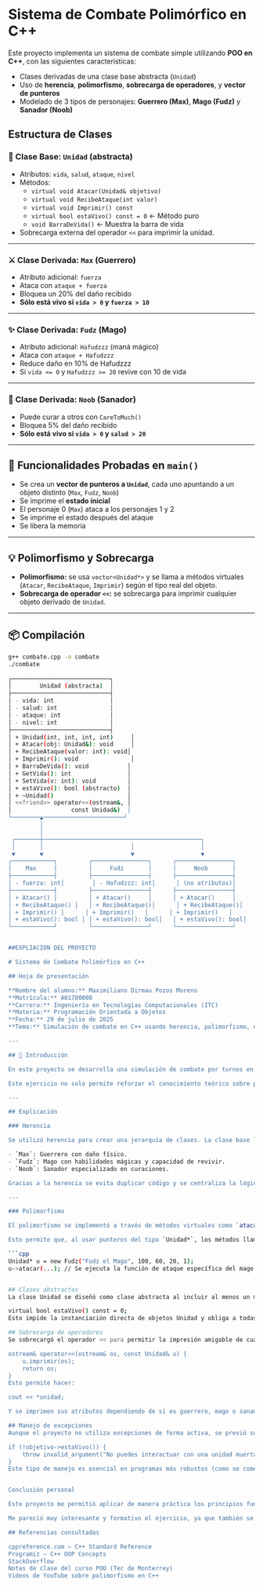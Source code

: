 # Sistema de Combate Polimórfico en C++

Este proyecto implementa un sistema de combate simple utilizando **POO en C++**, con las siguientes características:

- Clases derivadas de una clase base abstracta (`Unidad`)
- Uso de **herencia**, **polimorfismo**, **sobrecarga de operadores**, y **vector de punteros**
- Modelado de 3 tipos de personajes: **Guerrero (Max)**, **Mago (Fudz)** y **Sanador (Noob)**

## Estructura de Clases

### 🧱 Clase Base: `Unidad` (abstracta)
- Atributos: `vida`, `salud`, `ataque`, `nivel`
- Métodos:
  - `virtual void Atacar(Unidad& objetivo)`
  - `virtual void RecibeAtaque(int valor)`
  - `virtual void Imprimir() const`
  - `virtual bool estaVivo() const = 0` ← Método puro
  - `void BarraDeVida()` ← Muestra la barra de vida
- Sobrecarga externa del operador `<<` para imprimir la unidad.

---

### ⚔️ Clase Derivada: `Max` (Guerrero)
- Atributo adicional: `fuerza`
- Ataca con `ataque + fuerza`
- Bloquea un 20% del daño recibido
- **Sólo está vivo si `vida > 0` y `fuerza > 10`**

---

### ✨ Clase Derivada: `Fudz` (Mago)
- Atributo adicional: `Hafudzzz` (maná mágico)
- Ataca con `ataque + Hafudzzz`
- Reduce daño en 10% de Hafudzzz
- Si `vida <= 0` y `Hafudzzz >= 20` revive con 10 de vida

---

### 💖 Clase Derivada: `Noob` (Sanador)
- Puede curar a otros con `CareToMuch()`
- Bloquea 5% del daño recibido
- **Sólo está vivo si `vida > 0` y `salud > 20`**

---

## 🧪 Funcionalidades Probadas en `main()`

- Se crea un **vector de punteros a `Unidad`**, cada uno apuntando a un objeto distinto (`Max`, `Fudz`, `Noob`)
- Se imprime el **estado inicial**
- El personaje 0 (`Max`) ataca a los personajes 1 y 2
- Se imprime el estado después del ataque
- Se libera la memoria

---

## 💡 Polimorfismo y Sobrecarga

- **Polimorfismo:** se usa `vector<Unidad*>` y se llama a métodos virtuales (`Atacar`, `RecibeAtaque`, `Imprimir`) según el tipo real del objeto.
- **Sobrecarga de operador `<<`:** se sobrecarga para imprimir cualquier objeto derivado de `Unidad`.

---

## 📦 Compilación

```bash
g++ combate.cpp -o combate
./combate
 
┌────────────────────────────┐
│        Unidad (abstracta)  │
├────────────────────────────┤
│ - vida: int                │
│ - salud: int               │
│ - ataque: int              │
│ - nivel: int               │
├────────────────────────────┤
│ + Unidad(int, int, int, int)     │
│ + Atacar(obj: Unidad&): void     │
│ + RecibeAtaque(valor: int): void│
│ + Imprimir(): void               │
│ + BarraDeVida(): void           │
│ + GetVida(): int                │
│ + SetVida(v: int): void         │
│ + estaVivo(): bool (abstracto)  │
│ + ~Unidad()                     │
│ <<friend>> operator<<(ostream&, │
│                 const Unidad&)  │
└────────▲───────────────────────┘
         │
         │
 ┌───────┼─────────────────────────────────────────────┐
 │       │                         │                   │
 ▼       ▼                         ▼                   ▼
┌────────────┐         ┌────────────────┐      ┌────────────────┐
│    Max     │         │     Fudz       │      │     Noob       │
├────────────┤         ├────────────────┤      ├────────────────┤
│ - fuerza: int│        │ - Hafudzzz: int│      │ (no atributos)│
├────────────┤         ├────────────────┤      ├────────────────┤
│ + Atacar() │         │ + Atacar()     │      │ + Atacar()     │
│ + RecibeAtaque() │   │ + RecibeAtaque()│      │ + RecibeAtaque()│
│ + Imprimir() │      │ + Imprimir()   │      │ + Imprimir()   │
│ + estaVivo(): bool │ │ + estaVivo(): bool│   │ + estaVivo(): bool│
└────────────┘         └────────────────┘      └────────────────┘


##EXPLIACION DEL PROYECTO 

# Sistema de Combate Polimórfico en C++

## Hoja de presentación

**Nombre del alumno:** Maximiliano Dirmau Pozos Moreno  
**Matrícula:** A01700000  
**Carrera:** Ingeniería en Tecnologías Computacionales (ITC)  
**Materia:** Programación Orientada a Objetos   
**Fecha:** 29 de julio de 2025  
**Tema:** Simulación de combate en C++ usando herencia, polimorfismo, clases abstractas y sobrecarga de operadores

---

## 🧩 Introducción

En este proyecto se desarrolla una simulación de combate por turnos en C++ donde tres personajes (Max el Guerrero, Fudz el Mago y Noob el Sanador) interactúan dentro de un sistema orientado a objetos. El objetivo principal es aplicar correctamente conceptos como **herencia**, **polimorfismo**, **clases abstractas**, **sobrecarga de operadores** y **manejo de excepciones**.

Este ejercicio no solo permite reforzar el conocimiento teórico sobre programación orientada a objetos (POO), sino también explorar buenas prácticas de diseño de software en C++. La modularidad, legibilidad y extensibilidad del código fueron prioridades en el desarrollo.

---

## Explicación 

### Herencia

Se utilizó herencia para crear una jerarquía de clases. La clase base `Unidad` encapsula atributos y comportamientos comunes como vida, ataque, salud, nivel y nombre. A partir de esta clase se heredan tres clases especializadas:

- `Max`: Guerrero con daño físico.  
- `Fudz`: Mago con habilidades mágicas y capacidad de revivir.  
- `Noob`: Sanador especializado en curaciones.  

Gracias a la herencia se evita duplicar código y se centraliza la lógica común en la clase padre.

---

### Polimorfismo

El polimorfismo se implementó a través de métodos virtuales como `atacar()`, `estaVivo()` y `imprimir()`, definidos en la clase abstracta `Unidad` y redefinidos en las clases hijas.

Esto permite que, al usar punteros del tipo `Unidad*`, los métodos llamados ejecuten la versión correspondiente a la clase real del objeto, logrando así un comportamiento dinámico.

```cpp
Unidad* u = new Fudz("Fudz el Mago", 100, 60, 20, 1);
u->atacar(...); // Se ejecuta la función de ataque específica del mago


## Clases abstractas
La clase Unidad se diseñó como clase abstracta al incluir al menos un método virtual puro:

virtual bool estaVivo() const = 0;
Esto impide la instanciación directa de objetos Unidad y obliga a todas las clases derivadas a implementar este método. Esto garantiza que todas las unidades del sistema tengan una lógica definida para determinar si están vivas.

## Sobrecarga de operadores
Se sobrecargó el operador << para permitir la impresión amigable de cualquier objeto que herede de Unidad, usando una función amiga que internamente llama al método virtual imprimir() de cada subclase.

ostream& operator<<(ostream& os, const Unidad& u) {
    u.imprimir(os);
    return os;
}
Esto permite hacer:

cout << *unidad;

Y se imprimen sus atributos dependiendo de si es guerrero, mago o sanador. Esta sobrecarga mejora mucho la legibilidad del código y es una muestra del poder de la POO en C++.

## Manejo de excepciones
Aunque el proyecto no utiliza excepciones de forma activa, se previó su uso para validaciones como evitar que un personaje muerto ataque o sea curado. Por ejemplo:

if (!objetivo->estaVivo()) {
    throw invalid_argument("No puedes interactuar con una unidad muerta.");
}
Este tipo de manejo es esencial en programas más robustos (como se comento en clase) y puedo implementarse fácilmente sobre la estructura actual del código.


Conclusión personal

Este proyecto me permitió aplicar de manera práctica los principios fundamentales de la programación orientada a objetos en C++. La construcción del sistema de combate me ayudó a entender cómo utilizar la herencia para organizar jerarquías de clases, el polimorfismo para cambiar comportamiento dinámicamente, las clases abstractas como contratos, la sobrecarga de operadores para hacer el código más legible y natural, y el valor de preparar el código para posibles excepciones.

Me pareció muy interesante y formativo el ejercicio, ya que también se asemeja a la arquitectura real que se usaría en videojuegos o simuladores, todo se baso en un videojuego que estoy haciendo y considero que reforzar estos conceptos es vital para ser un mejor desarrollador.

## Referencias consultadas

cppreference.com – C++ Standard Reference
Programiz – C++ OOP Concepts
StackOverflow
Notas de clase del curso POO (Tec de Monterrey)
Videos de YouTube sobre polimorfismo en C++